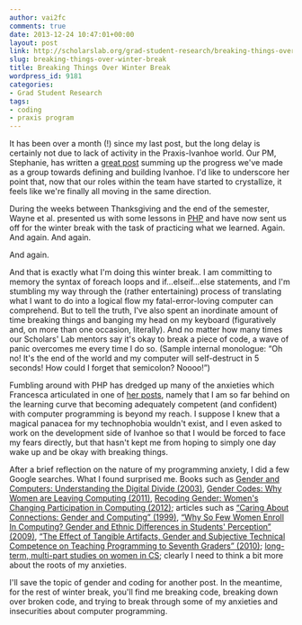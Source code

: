 ```yaml
---
author: vai2fc
comments: true
date: 2013-12-24 10:47:01+00:00
layout: post
link: http://scholarslab.org/grad-student-research/breaking-things-over-winter-break/
slug: breaking-things-over-winter-break
title: Breaking Things Over Winter Break
wordpress_id: 9181
categories:
- Grad Student Research
tags:
- coding
- praxis program
---
```


It has been over a month (!) since my last post, but the long delay is certainly not due to lack of activity in the Praxis-Ivanhoe world. Our PM, Stephanie, has written a [great post](http://www.scholarslab.org/grad-student-research/turning-points-in-praxis-new-roles-wire-frames-and-programming-languages/) summing up the progress we've made as a group towards defining and building Ivanhoe. I'd like to underscore her point that, now that our roles within the team have started to crystallize, it feels like we're finally all moving in the same direction.

During the weeks between Thanksgiving and the end of the semester, Wayne et al. presented us with some lessons in [PHP](http://php.net/) and have now sent us off for the winter break with the task of practicing what we learned. Again. And again. And again.

And again.

And that is exactly what I'm doing this winter break. I am committing to memory the syntax of foreach loops and if...elseif...else statements, and I'm stumbling my way through the (rather entertaining) process of translating what I want to do into a logical flow my fatal-error-loving computer can comprehend. But to tell the truth, I've also spent an inordinate amount of time breaking things and banging my head on my keyboard (figuratively and, on more than one occasion, literally). And no matter how many times our Scholars' Lab mentors say it's okay to break a piece of code, a wave of panic overcomes me every time I do so. (Sample internal monologue: “Oh no! It's the end of the world and my computer will self-destruct in 5 seconds! How could I forget that semicolon? Noooo!”)

Fumbling around with PHP has dredged up many of the anxieties which Francesca articulated in one of [her posts](http://www.scholarslab.org/grad-student-research/tongue-tied-in-css/), namely that I am so far behind on the learning curve that becoming adequately competent (and confident) with computer programming is beyond my reach. I suppose I knew that a magical panacea for my technophobia wouldn't exist, and I even asked to work on the development side of Ivanhoe so that I would be forced to face my fears directly, but that hasn't kept me from hoping to simply one day wake up and be okay with breaking things.

After a brief reflection on the nature of my programming anxiety, I did a few Google searches. What I found surprised me. Books such as [Gender and Computers: Understanding the Digital Divide (2003)](http://books.google.com/books?isbn=141060893X), [Gender Codes: Why Women are Leaving Computing (2011)](http://books.google.com/books?isbn=1118035135), [Recoding Gender: Women's Changing Participation in Computing (2012)](http://books.google.com/books?isbn=0262018063); articles such as [“Caring About Connections: Gender and Computing” (1999)](http://www.cs.cmu.edu/afs/cs/project/gendergap/www/papers/IEEE99.html), [“Why So Few Women Enroll In Computing? Gender and Ethnic Differences in Students' Perception” (2009)](http://www.unm.edu/~varma/print/CSE_Few%20Women.pdf), [“The Effect of Tangible Artifacts, Gender and Subjective Technical Competence on Teaching Programming to Seventh Graders” (2010)](http://link.springer.com/chapter/10.1007/978-3-642-11376-5_7); [long-term, multi-part studies on women in CS](http://www.cs.cmu.edu/afs/cs/project/gendergap/www/); clearly I need to think a bit more about the roots of my anxieties.

I'll save the topic of gender and coding for another post. In the meantime, for the rest of winter break, you'll find me breaking code, breaking down over broken code, and trying to break through some of my anxieties and insecurities about computer programming.
